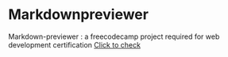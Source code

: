 # Markdownpreviewer
Markdown-previewer : a freecodecamp project required for web development certification
[Click to check](https://remi-dee.github.io/Markdownpreviewer/)
